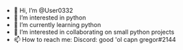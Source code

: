 - 👋 Hi, I’m @User0332
- 👀 I’m interested in python
- 🌱 I’m currently learning python
- 💞️ I’m interested in collaborating on small python projects
- 📫 How to reach me: Discord: good 'ol capn gregor#2144

<!---
User0332/User0332 is a ✨ special ✨ repository because its `README.md` (this file) appears on your GitHub profile.
You can click the Preview link to take a look at your changes.
--->
